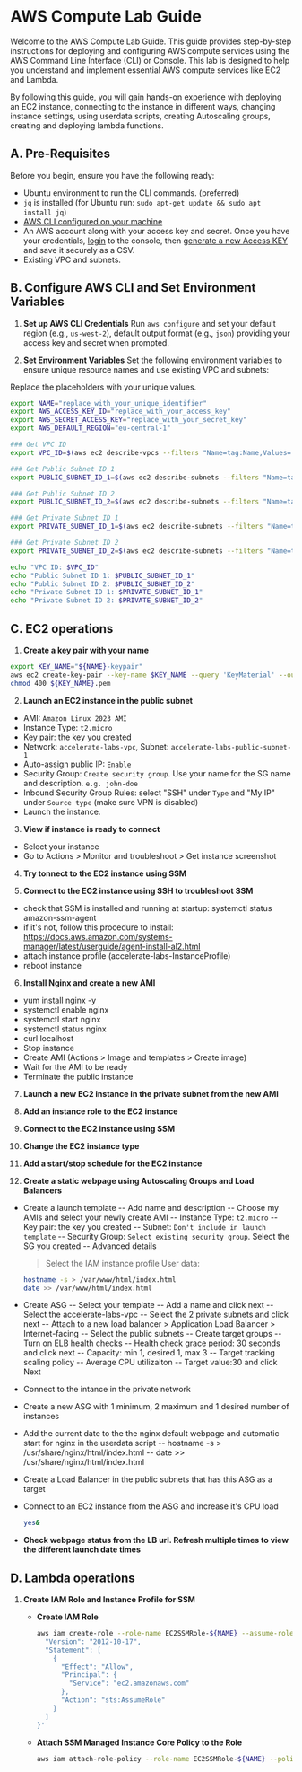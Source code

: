 # AWS Compute Lab Guide

Welcome to the AWS Compute Lab Guide.
This guide provides step-by-step instructions for deploying and configuring AWS compute services using the AWS Command Line Interface (CLI) or Console.
This lab is designed to help you understand and implement essential AWS compute services like EC2 and Lambda.

By following this guide, you will gain hands-on experience with deploying an EC2 instance, connecting to the instance in different ways, changing instance settings, using userdata scripts, creating Autoscaling groups, creating and deploying lambda functions.

## A. Pre-Requisites

Before you begin, ensure you have the following ready:

- Ubuntu environment to run the CLI commands. (preferred)
- `jq` is installed (for Ubuntu run: `sudo apt-get update && sudo apt install jq`)
- [AWS CLI configured on your machine](https://docs.aws.amazon.com/cli/latest/userguide/getting-started-install.html)
- An AWS account along with your access key and secret. Once you have your credentials, [login](https://console.aws.amazon.com/) to the console, then [generate a new Access KEY](https://docs.aws.amazon.com/IAM/latest/UserGuide/id_credentials_access-keys.html#Using_CreateAccessKey) and save it securely as a CSV.
- Existing VPC and subnets.

## B. Configure AWS CLI and Set Environment Variables

1. **Set up AWS CLI Credentials** Run `aws configure` and set your default region (e.g., `us-west-2`), default output format (e.g., `json`) providing your access key and secret when prompted.

2. **Set Environment Variables** Set the following environment variables to ensure unique resource names and use existing VPC and subnets:

Replace the placeholders with your unique values.
```bash
export NAME="replace_with_your_unique_identifier"
export AWS_ACCESS_KEY_ID="replace_with_your_access_key"
export AWS_SECRET_ACCESS_KEY="replace_with_your_secret_key"
export AWS_DEFAULT_REGION="eu-central-1"

### Get VPC ID
export VPC_ID=$(aws ec2 describe-vpcs --filters "Name=tag:Name,Values= accelerate-labs-vpc" --query 'Vpcs[0].VpcId' --output text)

### Get Public Subnet ID 1
export PUBLIC_SUBNET_ID_1=$(aws ec2 describe-subnets --filters "Name=tag:Name,Values= accelerate-labs-public-subnet-1" --query 'Subnets[0].SubnetId' --output text)

### Get Public Subnet ID 2
export PUBLIC_SUBNET_ID_2=$(aws ec2 describe-subnets --filters "Name=tag:Name,Values= accelerate-labs-public-subnet-2" --query 'Subnets[0].SubnetId' --output text)

### Get Private Subnet ID 1
export PRIVATE_SUBNET_ID_1=$(aws ec2 describe-subnets --filters "Name=tag:Name,Values= accelerate-labs-private-subnet-1" --query 'Subnets[0].SubnetId' --output text)

### Get Private Subnet ID 2
export PRIVATE_SUBNET_ID_2=$(aws ec2 describe-subnets --filters "Name=tag:Name,Values= accelerate-labs-private-subnet-2" --query 'Subnets[0].SubnetId' --output text)

echo "VPC ID: $VPC_ID"
echo "Public Subnet ID 1: $PUBLIC_SUBNET_ID_1"
echo "Public Subnet ID 2: $PUBLIC_SUBNET_ID_2"
echo "Private Subnet ID 1: $PRIVATE_SUBNET_ID_1"
echo "Private Subnet ID 2: $PRIVATE_SUBNET_ID_2"
```


## C. EC2 operations

01. **Create a key pair with your name**

```bash
export KEY_NAME="${NAME}-keypair"
aws ec2 create-key-pair --key-name $KEY_NAME --query 'KeyMaterial' --output text > ${KEY_NAME}.pem
chmod 400 ${KEY_NAME}.pem
```

02. **Launch an EC2 instance in the public subnet**
- AMI: `Amazon Linux 2023 AMI`
- Instance Type: `t2.micro`
- Key pair: the key you created
- Network: `accelerate-labs-vpc`, Subnet: `accelerate-labs-public-subnet-1`
- Auto-assign public IP: `Enable`
- Security Group: `Create security group`. Use your name for the SG name and description. `e.g. john-doe`
- Inbound Security Group Rules: select "SSH" under `Type` and "My IP" under `Source type` (make sure VPN is disabled)
- Launch the instance.

03. **View if instance is ready to connect**
- Select your instance
- Go to Actions > Monitor and troubleshoot > Get instance screenshot

04. **Try tonnect to the EC2 instance using SSM**

05. **Connect to the EC2 instance using SSH to troubleshoot SSM**
- check that SSM is installed and running at startup: systemctl status amazon-ssm-agent
- if it's not, follow this procedure to install: https://docs.aws.amazon.com/systems-manager/latest/userguide/agent-install-al2.html
- attach instance profile (accelerate-labs-InstanceProfile)
- reboot instance

06. **Install Nginx and create a new AMI**
- yum install nginx -y
- systemctl enable nginx
- systemctl start nginx
- systemctl status nginx
- curl localhost
- Stop instance
- Create AMI (Actions > Image and templates > Create image)
- Wait for the AMI to be ready
- Terminate the public instance

07. **Launch a new EC2 instance in the private subnet from the new AMI**

08. **Add an instance role to the EC2 instance**

09. **Connect to the EC2 instance using SSM**

11. **Change the EC2 instance type**

12. **Add a start/stop schedule for the EC2 instance**

13. **Create a static webpage using Autoscaling Groups and Load Balancers**
- Create a launch template
-- Add name and description
-- Choose my AMIs and select your newly create AMI
-- Instance Type: `t2.micro`
-- Key pair: the key you created
-- Subnet: `Don't include in launch template`
-- Security Group: `Select existing security group`. Select the SG you created
-- Advanced details 
  > Select the IAM instance profile
  > User data: 
  ```bash
  hostname -s > /var/www/html/index.html
  date >> /var/www/html/index.html
  ```
- Create ASG
-- Select your template
-- Add a name and click next
-- Select the accelerate-labs-vpc
-- Select the 2 private subnets and click next
-- Attach to a new load balancer > Application Load Balancer > Internet-facing
-- Select the public subnets
-- Create target groups
-- Turn on ELB health checks
-- Health check grace period: 30 seconds and click next
-- Capacity: min 1, desired 1, max 3
-- Target tracking scaling policy
-- Average CPU utilizaiton
-- Target value:30 and click Next



- Connect to the intance in the private network
- Create a new ASG with 1 minimum, 2 maximum and 1 desired number of instances
- Add the current date to the the nginx default webpage and automatic start for nginx in the userdata script
-- hostname -s > /usr/share/nginx/html/index.html
-- date >> /usr/share/nginx/html/index.html
- Create a Load Balancer in the public subnets that has this ASG as a target
- Connect to an EC2 instance from the ASG and increase it's CPU load
    ```bash
    yes&
    ```    
- **Check webpage status from the LB url. Refresh multiple times to view the different launch date times**


## D. Lambda operations

1. **Create IAM Role and Instance Profile for SSM**

    - **Create IAM Role**

        ```bash
        aws iam create-role --role-name EC2SSMRole-${NAME} --assume-role-policy-document '{
          "Version": "2012-10-17",
          "Statement": [
            {
              "Effect": "Allow",
              "Principal": {
                "Service": "ec2.amazonaws.com"
              },
              "Action": "sts:AssumeRole"
            }
          ]
        }'
        ```

    - **Attach SSM Managed Instance Core Policy to the Role**

        ```bash
        aws iam attach-role-policy --role-name EC2SSMRole-${NAME} --policy-arn arn:aws:iam::aws:policy/AmazonSSMManagedInstanceCore
        ```
